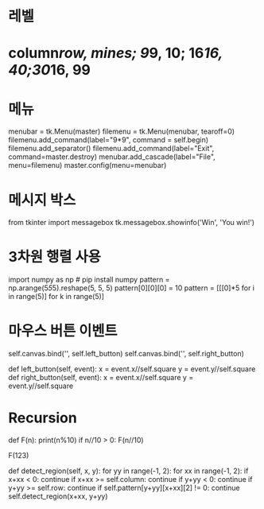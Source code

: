 # 레벨
# column*row, mines; 9*9, 10; 16*16, 40;30*16, 99

# 메뉴
menubar = tk.Menu(master)
filemenu = tk.Menu(menubar, tearoff=0)
filemenu.add_command(label="9*9", command = self.begin)
filemenu.add_separator()
filemenu.add_command(label="Exit", command=master.destroy)
menubar.add_cascade(label="File", menu=filemenu)
master.config(menu=menubar)

# 메시지 박스
from tkinter import messagebox
tk.messagebox.showinfo('Win', 'You win!')

# 3차원 행렬 사용
import numpy as np # pip install numpy
pattern = np.arange(5*5*5).reshape(5, 5, 5)
pattern[0][0][0] = 10
pattern = [[[0]*5 for i in range(5)] for k in range(5)]

# 마우스 버튼 이벤트
self.canvas.bind('<Button-1>', self.left_button)
self.canvas.bind('<Button-3>', self.right_button)

def left_button(self, event):
    x = event.x//self.square
    y = event.y//self.square
def right_button(self, event):
    x = event.x//self.square
    y = event.y//self.square

# Recursion
def F(n):
    print(n%10)
    if n//10 > 0:
        F(n//10)

F(123)

def detect_region(self, x, y):
    for yy in range(-1, 2):
        for xx in range(-1, 2):
            if x+xx < 0: continue
            if x+xx >= self.column: continue
            if y+yy < 0: continue
            if y+yy >= self.row: continue
            if self.pattern[y+yy][x+xx][2] != 0: continue
            self.detect_region(x+xx, y+yy) 